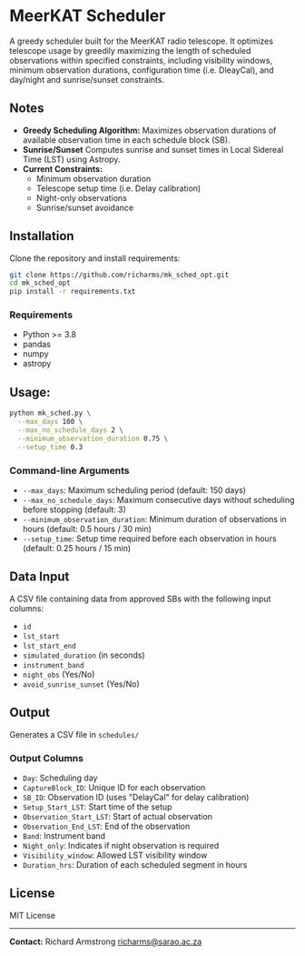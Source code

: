 # MeerKAT Scheduler

A greedy scheduler built for the MeerKAT radio telescope. It optimizes telescope usage by greedily maximizing the length of scheduled observations within specified constraints, including visibility windows, minimum observation durations, configuration time (i.e. DleayCal), and day/night and sunrise/sunset constraints.

## Notes

- **Greedy Scheduling Algorithm:** Maximizes observation durations of available observation time in each schedule block (SB).
- **Sunrise/Sunset** Computes sunrise and sunset times in Local Sidereal Time (LST) using Astropy.
- **Current Constraints:**
  - Minimum observation duration
  - Telescope setup time (i.e. Delay calibration)
  - Night-only observations 
  - Sunrise/sunset avoidance

## Installation

Clone the repository and install requirements:

```sh
git clone https://github.com/richarms/mk_sched_opt.git
cd mk_sched_opt
pip install -r requirements.txt
```

### Requirements

- Python >= 3.8
- pandas
- numpy
- astropy

## Usage:

```sh
python mk_sched.py \
  --max_days 100 \
  --max_no_schedule_days 2 \
  --minimum_observation_duration 0.75 \
  --setup_time 0.3
```

### Command-line Arguments

- `--max_days`: Maximum scheduling period (default: 150 days)
- `--max_no_schedule_days`: Maximum consecutive days without scheduling before stopping (default: 3)
- `--minimum_observation_duration`: Minimum duration of observations in hours (default: 0.5 hours / 30 min)
- `--setup_time`: Setup time required before each observation in hours (default: 0.25 hours / 15 min)

## Data Input

A CSV file containing data from approved SBs with the following input columns:
- `id`
- `lst_start`
- `lst_start_end`
- `simulated_duration` (in seconds)
- `instrument_band`
- `night_obs` (Yes/No)
- `avoid_sunrise_sunset` (Yes/No)

## Output

Generates a CSV file in ```schedules/```

### Output Columns

- `Day`: Scheduling day
- `CaptureBlock_ID`: Unique ID for each observation
- `SB_ID`: Observation ID (uses "DelayCal" for delay calibration)
- `Setup_Start_LST`: Start time of the setup
- `Observation_Start_LST`: Start of actual observation
- `Observation_End_LST`: End of the observation
- `Band`: Instrument band
- `Night_only`: Indicates if night observation is required
- `Visibility_window`: Allowed LST visibility window
- `Duration_hrs`: Duration of each scheduled segment in hours

## License

MIT License

---

**Contact:** Richard Armstrong richarms@sarao.ac.za

